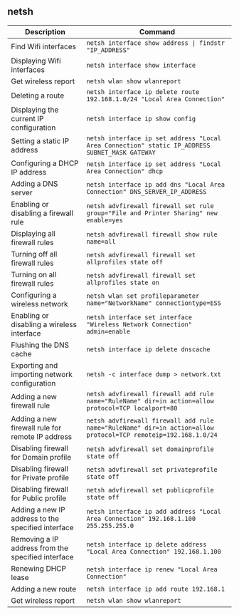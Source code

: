 ## netsh
| Description                                        | Command                                                                                                        |
| -------------------------------------------------- | -------------------------------------------------------------------------------------------------------------- |
| Find Wifi interfaces                               | `netsh interface show address \| findstr "IP_ADDRESS"`                                                         |
| Displaying Wifi interfaces                         | `netsh interface show interface`                                                                               |
| Get wireless report                                | `netsh wlan show wlanreport`                                                                                   |
| Deleting a route                                   | `netsh interface ip delete route 192.168.1.0/24 "Local Area Connection"`                                       |
| Displaying the current IP configuration            | `netsh interface ip show config`                                                                               |
| Setting a static IP address                        | `netsh interface ip set address "Local Area Connection" static IP_ADDRESS SUBNET_MASK GATEWAY`                 |
| Configuring a DHCP IP address                      | `netsh interface ip set address "Local Area Connection" dhcp`                                                  |
| Adding a DNS server                                | `netsh interface ip add dns "Local Area Connection" DNS_SERVER_IP_ADDRESS`                                     |
| Enabling or disabling a firewall rule              | `netsh advfirewall firewall set rule group="File and Printer Sharing" new enable=yes`                          |
| Displaying all firewall rules                      | `netsh advfirewall firewall show rule name=all`                                                                |
| Turning off all firewall rules                     | `netsh advfirewall firewall set allprofiles state off`                                                         |
| Turning on all firewall rules                      | `netsh advfirewall firewall set allprofiles state on`                                                          |
| Configuring a wireless network                     | `netsh wlan set profileparameter name="NetworkName" connectiontype=ESS`                                        |
| Enabling or disabling a wireless interface         | `netsh interface set interface "Wireless Network Connection" admin=enable`                                     |
| Flushing the DNS cache                             | `netsh interface ip delete dnscache`                                                                           |
| Exporting and importing network configuration      | `netsh -c interface dump > network.txt`                                                                        |
| Adding a new firewall rule                         | `netsh advfirewall firewall add rule name="RuleName" dir=in action=allow protocol=TCP localport=80`            |
| Adding a new firewall rule for remote IP address   | `netsh advfirewall firewall add rule name="RuleName" dir=in action=allow protocol=TCP remoteip=192.168.1.0/24` |
| Disabling firewall for Domain profile              | `netsh advfirewall set domainprofile state off`                                                                |
| Disabling firewall for Private profile             | `netsh advfirewall set privateprofile state off`                                                               |
| Disabling firewall for Public profile              | `netsh advfirewall set publicprofile state off`                                                                |
| Adding a new IP address to the specified interface | `netsh interface ip add address "Local Area Connection" 192.168.1.100 255.255.255.0`                           |
| Removing a IP address from the specified interface | `netsh interface ip delete address "Local Area Connection" 192.168.1.100`                                      |
| Renewing DHCP lease                                | `netsh interface ip renew "Local Area Connection"`                                                             |
| Adding a new route                                 | `netsh interface ip add route 192.168.1`                                                                       |
| Get wireless report                                | `netsh wlan show wlanreport`                                                                                   |